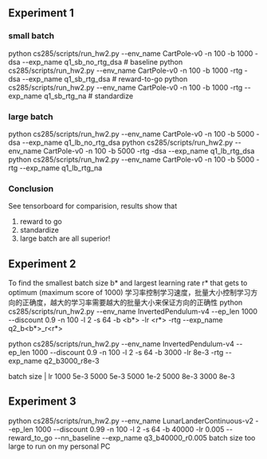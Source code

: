 ## Experiment 1
### small batch
python cs285/scripts/run_hw2.py --env_name CartPole-v0 -n 100 -b 1000 -dsa --exp_name q1_sb_no_rtg_dsa            # baseline
python cs285/scripts/run_hw2.py --env_name CartPole-v0 -n 100 -b 1000 -rtg -dsa --exp_name q1_sb_rtg_dsa          # reward-to-go
python cs285/scripts/run_hw2.py --env_name CartPole-v0 -n 100 -b 1000 -rtg --exp_name q1_sb_rtg_na                # standardize

### large batch
python cs285/scripts/run_hw2.py --env_name CartPole-v0 -n 100 -b 5000 -dsa --exp_name q1_lb_no_rtg_dsa
python cs285/scripts/run_hw2.py --env_name CartPole-v0 -n 100 -b 5000 -rtg -dsa --exp_name q1_lb_rtg_dsa
python cs285/scripts/run_hw2.py --env_name CartPole-v0 -n 100 -b 5000 -rtg --exp_name q1_lb_rtg_na

### Conclusion
See tensorboard for comparision, results show that
1) reward to go
2) standardize
3) large batch
are all superior!

## Experiment 2
To find the smallest batch size b* and largest learning rate r* that gets to optimum (maximum score of 1000)
学习率控制学习速度，批量大小控制学习方向的正确度，越大的学习率需要越大的批量大小来保证方向的正确性 
python cs285/scripts/run_hw2.py --env_name InvertedPendulum-v4 --ep_len 1000 --discount 0.9 -n 100 -l 2 -s 64 -b <b*> -lr <r*> -rtg --exp_name q2_b<b*>_r<r*>

python cs285/scripts/run_hw2.py --env_name InvertedPendulum-v4 --ep_len 1000 --discount 0.9 -n 100 -l 2 -s 64 -b 3000 -lr 8e-3 -rtg --exp_name q2_b3000_r8e-3

batch size | lr
1000 5e-3
5000 5e-3
5000 1e-2
5000 8e-3
3000 8e-3

## Experiment 3
python cs285/scripts/run_hw2.py --env_name LunarLanderContinuous-v2 --ep_len 1000 --discount 0.99 -n 100 -l 2 -s 64 -b 40000 -lr 0.005 --reward_to_go --nn_baseline --exp_name q3_b40000_r0.005
batch size too large to run on my personal PC